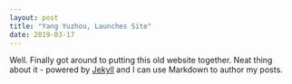 ```yaml
---
layout: post
title: "Yang Yuzhou, Launches Site"
date: 2019-03-17
---
```


Well. Finally got around to putting this old website together. Neat thing about it - powered by [Jekyll](http://jekyllrb.com) and I can use Markdown to author my posts.
